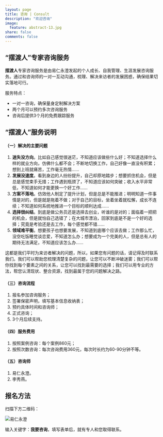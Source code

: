 ```yaml
---
layout: page
title: 咨询 | Consult
description: "欢迎咨询"
image:
  feature: abstract-13.jpg
share: false
comments: false
---
```


## “摆渡人”专家咨询服务

**摆渡人**专家咨询服务是由易仁永澄发起的个人成长、自我管理、生涯发展咨询服务。通过和咨询师的一对一互动沟通，梳理、解决来访者的发展困惑，确保结果切实落地可行。

服务特点：

* 一对一咨询，确保量身定制解决方案
* 两个月可以预约多次咨询服务
* 咨询后提供3个月的免费跟踪服务

## “摆渡人”服务说明

#### （一）解决的主要问题

1. **迷失没方向**。比如自己感觉很迷茫，不知道应该做些什么好；不知道选择什么样的就业方向，仿佛什么都不会；不断地切换工作，自己好像一直没有积累；想到上班就痛苦，工作毫无热情……
2. **发展没速度**。看到身边的人纷纷提升，自己却原地踏步；想要抓住机会，但是总是感觉束手无措；工作遇到瓶颈了，不知道应该如何突破；收入水平非常低，不知道如何才能更换一个好工作……
3. **方案不落地**。仿效他人制定了提升计划，但是总是不能推进；明明知道一件事情是对的，但是就是拖着不做；对于自己的目标，坐着坐着就松懈，成长不连续；不知道如何系统地推进一个目标的顺利达成……
4. **选择很纠结**。到底是做公务员还是选择去创业，听谁的是对的；面临着一把把的机会，但是就怕自己选错了；在大城市漂泊，回家到底是不是一个好的选择；究竟是考验还是去工作，每个感觉都不错……
5. **领域难平衡**。想要孩子也想要发展，不知道到底哪个应该去做；工作那么忙，没空吃饭睡觉谈恋爱，不知道怎么办；想要成为一个完美的人，但是总有人的期待无法满足，不知道应该怎么办……

这都是我们平时为来访者解决的问题，所以，如果您有问题的话，请记得及时联系我们。我们可以帮助您梳理清楚复杂的问题，让您可以不断冲破迷雾；我们可以帮你找到每个要素之间的关系，让您可以找到最需要的选择；我们可以用专业的方法，帮您认清现状、整合资源，找到最属于您的问题解决之路。

#### （三）咨询流程

1. 报名参加咨询服务；
2. 签署保密声明，填写基本信息收纳表；
3. 预约具体时间和咨询师；
4. 正式咨询；
5. 3个月后续支持。

#### （四）服务费用

1. 按照案例咨询：每个案例860元；
2. 按照次数咨询：每次咨询费用360元，每次时长约为60-90分钟不等。

#### （五）咨询师

1. 易仁永澄。
2. 李秀燕。

## 报名方法

扫描下方二维码：

![易仁永澄](http://77fm42.com1.z0.glb.clouddn.com/1505ewm.jpg)

输入关键字：**我要咨询**，填写表单后，就有专人和您取得联系。